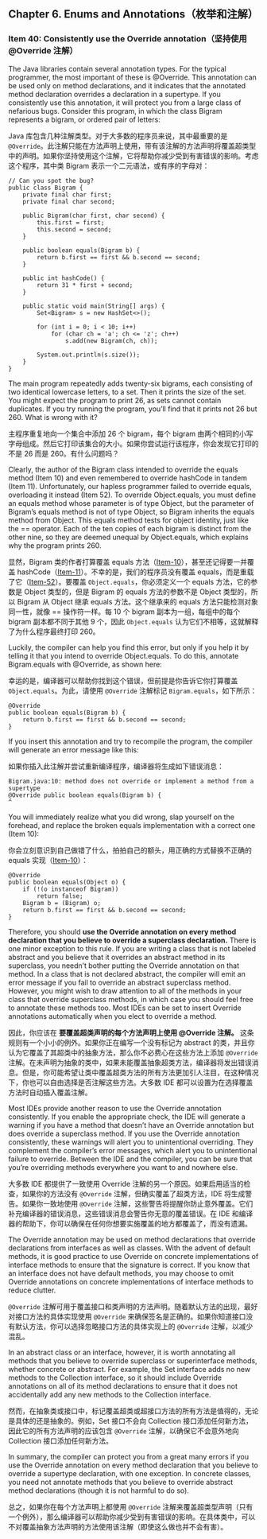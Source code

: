 ## Chapter 6. Enums and Annotations（枚举和注解）

### Item 40: Consistently use the Override annotation（坚持使用 @Override 注解）

The Java libraries contain several annotation types. For the typical programmer, the most important of these is @Override. This annotation can be used only on method declarations, and it indicates that the annotated method declaration overrides a declaration in a supertype. If you consistently use this annotation, it will protect you from a large class of nefarious bugs. Consider this program, in which the class Bigram represents a bigram, or ordered pair of letters:

Java 库包含几种注解类型。对于大多数的程序员来说，其中最重要的是 `@Override`。此注解只能在方法声明上使用，带有该注解的方法声明将覆盖超类型中的声明。如果你坚持使用这个注解，它将帮助你减少受到有害错误的影响。考虑这个程序，其中类 Bigram 表示一个二元语法，或有序的字母对：

```
// Can you spot the bug?
public class Bigram {
    private final char first;
    private final char second;

    public Bigram(char first, char second) {
        this.first = first;
        this.second = second;
    }

    public boolean equals(Bigram b) {
        return b.first == first && b.second == second;
    }

    public int hashCode() {
        return 31 * first + second;
    }

    public static void main(String[] args) {
        Set<Bigram> s = new HashSet<>();

        for (int i = 0; i < 10; i++)
            for (char ch = 'a'; ch <= 'z'; ch++)
                s.add(new Bigram(ch, ch));

        System.out.println(s.size());
    }
}
```

The main program repeatedly adds twenty-six bigrams, each consisting of two identical lowercase letters, to a set. Then it prints the size of the set. You might expect the program to print 26, as sets cannot contain duplicates. If you try running the program, you’ll find that it prints not 26 but 260. What is wrong with it?

主程序重复地向一个集合中添加 26 个 bigram，每个 bigram 由两个相同的小写字母组成。然后它打印该集合的大小。如果你尝试运行该程序，你会发现它打印的不是 26 而是 260。有什么问题吗？

Clearly, the author of the Bigram class intended to override the equals method (Item 10) and even remembered to override hashCode in tandem (Item 11). Unfortunately, our hapless programmer failed to override equals, overloading it instead (Item 52). To override Object.equals, you must define an equals method whose parameter is of type Object, but the parameter of Bigram’s equals method is not of type Object, so Bigram inherits the equals method from Object. This equals method tests for object identity, just like the == operator. Each of the ten copies of each bigram is distinct from the other nine, so they are deemed unequal by Object.equals, which explains why the program prints 260.

显然，Bigram 类的作者打算覆盖 equals 方法（[Item-10](https://github.com/clxering/Effective-Java-3rd-edition-Chinese-English-bilingual/blob/master/Chapter-3/Chapter-3-Item-10-Obey-the-general-contract-when-overriding-equals.md)），甚至还记得要一并覆盖 hashCode（[Item-11](https://github.com/clxering/Effective-Java-3rd-edition-Chinese-English-bilingual/blob/master/Chapter-3/Chapter-3-Item-11-Always-override-hashCode-when-you-override-equals.md)）。不幸的是，我们的程序员没有覆盖 equals，而是重载了它（[Item-52](https://github.com/clxering/Effective-Java-3rd-edition-Chinese-English-bilingual/blob/master/Chapter-8/Chapter-8-Item-52-Use-overloading-judiciously.md)）。要覆盖 `Object.equals`，你必须定义一个 equals 方法，它的参数是 Object 类型的，但是 Bigram 的 equals 方法的参数不是 Object 类型的，所以 Bigram 从 Object 继承 equals 方法。这个继承来的 equals 方法只能检测对象同一性，就像 == 操作符一样。每 10 个 bigram 副本为一组，每组中的每个 bigram 副本都不同于其他 9 个，因此 `Object.equals` 认为它们不相等，这就解释了为什么程序最终打印 260。

Luckily, the compiler can help you find this error, but only if you help it by telling it that you intend to override Object.equals. To do this, annotate Bigram.equals with @Override, as shown here:

幸运的是，编译器可以帮助你找到这个错误，但前提是你告诉它你打算覆盖 `Object.equals`。为此，请使用 `@Override` 注解标记 `Bigram.equals`，如下所示：

```
@Override
public boolean equals(Bigram b) {
    return b.first == first && b.second == second;
}
```

If you insert this annotation and try to recompile the program, the compiler will generate an error message like this:

如果你插入此注解并尝试重新编译程序，编译器将生成如下错误消息：

```
Bigram.java:10: method does not override or implement a method from a supertype
@Override public boolean equals(Bigram b) {
^
```

You will immediately realize what you did wrong, slap yourself on the forehead, and replace the broken equals implementation with a correct one (Item 10):

你会立刻意识到自己做错了什么，拍拍自己的额头，用正确的方式替换不正确的 equals 实现（[Item-10](https://github.com/clxering/Effective-Java-3rd-edition-Chinese-English-bilingual/blob/master/Chapter-3/Chapter-3-Item-10-Obey-the-general-contract-when-overriding-equals.md)）：

```
@Override
public boolean equals(Object o) {
    if (!(o instanceof Bigram))
        return false;
    Bigram b = (Bigram) o;
    return b.first == first && b.second == second;
}
```

Therefore, you should **use the Override annotation on every method declaration that you believe to override a superclass declaration.** There is one minor exception to this rule. If you are writing a class that is not labeled abstract and you believe that it overrides an abstract method in its superclass, you needn’t bother putting the Override annotation on that method. In a class that is not declared abstract, the compiler will emit an error message if you fail to override an abstract superclass method. However, you might wish to draw attention to all of the methods in your class that override superclass methods, in which case you should feel free to annotate these methods too. Most IDEs can be set to insert Override annotations automatically when you elect to override a method.

因此，你应该在 **要覆盖超类声明的每个方法声明上使用 @Override 注解。** 这条规则有一个小小的例外。如果你正在编写一个没有标记为 abstract 的类，并且你认为它覆盖了其超类中的抽象方法，那么你不必费心在这些方法上添加 `@Override` 注解。在未声明为抽象的类中，如果未能覆盖抽象超类方法，编译器将发出错误消息。但是，你可能希望让类中覆盖超类方法的所有方法更加引人注目，在这种情况下，你也可以自由选择是否注解这些方法。大多数 IDE 都可以设置为在选择覆盖方法时自动插入覆盖注解。

Most IDEs provide another reason to use the Override annotation consistently. If you enable the appropriate check, the IDE will generate a warning if you have a method that doesn’t have an Override annotation but does override a superclass method. If you use the Override annotation consistently, these warnings will alert you to unintentional overriding. They complement the compiler’s error messages, which alert you to unintentional failure to override. Between the IDE and the compiler, you can be sure that you’re overriding methods everywhere you want to and nowhere else.

大多数 IDE 都提供了一致使用 Override 注解的另一个原因。如果启用适当的检查，如果你的方法没有 `@Override` 注解，但确实覆盖了超类方法，IDE 将生成警告。如果你一致地使用 `@Override` 注解，这些警告将提醒你防止意外覆盖。它们补充编译器的错误消息，这些错误消息会警告你无意的覆盖错误。在 IDE 和编译器的帮助下，你可以确保在任何你想要实施覆盖的地方都覆盖了，而没有遗漏。

The Override annotation may be used on method declarations that override declarations from interfaces as well as classes. With the advent of default methods, it is good practice to use Override on concrete implementations of interface methods to ensure that the signature is correct. If you know that an interface does not have default methods, you may choose to omit Override annotations on concrete implementations of interface methods to reduce clutter.

`@Override` 注解可用于覆盖接口和类声明的方法声明。随着默认方法的出现，最好对接口方法的具体实现使用 `@Override` 来确保签名是正确的。如果你知道接口没有默认方法，你可以选择忽略接口方法的具体实现上的 `@Override` 注解，以减少混乱。

In an abstract class or an interface, however, it is worth annotating all methods that you believe to override superclass or superinterface methods, whether concrete or abstract. For example, the Set interface adds no new methods to the Collection interface, so it should include Override annotations on all of its method declarations to ensure that it does not accidentally add any new methods to the Collection interface.

然而，在抽象类或接口中，标记覆盖超类或超接口方法的所有方法是值得的，无论是具体的还是抽象的。例如，Set 接口不会向 Collection 接口添加任何新方法，因此它的所有方法声明的应该包含 `@Override` 注解，以确保它不会意外地向 Collection 接口添加任何新方法。

In summary, the compiler can protect you from a great many errors if you use the Override annotation on every method declaration that you believe to override a supertype declaration, with one exception. In concrete classes, you need not annotate methods that you believe to override abstract method declarations (though it is not harmful to do so).

总之，如果你在每个方法声明上都使用 `@Override` 注解来覆盖超类型声明（只有一个例外），那么编译器可以帮助你减少受到有害错误的影响。在具体类中，可以不对覆盖抽象方法声明的方法使用该注解（即使这么做也并不会有害）。
